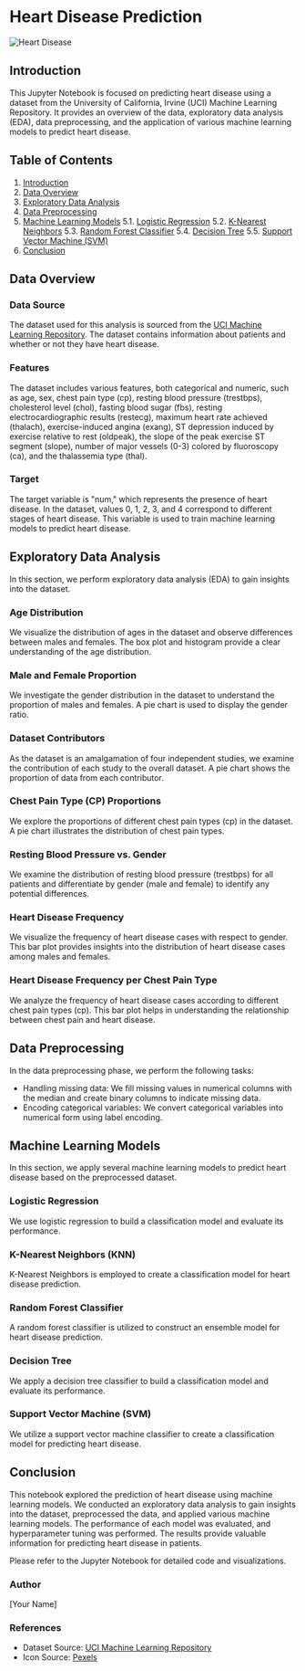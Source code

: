 
# Heart Disease Prediction

![Heart Disease](https://images.pexels.com/photos/357678/pexels-photo-357678.jpeg?auto=compress&cs=tinysrgb&dpr=2&h=650&w=940)

## Introduction

This Jupyter Notebook is focused on predicting heart disease using a dataset from the University of California, Irvine (UCI) Machine Learning Repository. It provides an overview of the data, exploratory data analysis (EDA), data preprocessing, and the application of various machine learning models to predict heart disease.

## Table of Contents

1. [Introduction](#introduction)
2. [Data Overview](#data-overview)
3. [Exploratory Data Analysis](#exploratory-data-analysis)
4. [Data Preprocessing](#data-preprocessing)
5. [Machine Learning Models](#machine-learning-models)
    5.1. [Logistic Regression](#logistic-regression)
    5.2. [K-Nearest Neighbors](#k-nearest-neighbors)
    5.3. [Random Forest Classifier](#random-forest-classifier)
    5.4. [Decision Tree](#decision-tree)
    5.5. [Support Vector Machine (SVM)](#support-vector-machine-svm)
6. [Conclusion](#conclusion)

## Data Overview

### Data Source

The dataset used for this analysis is sourced from the [UCI Machine Learning Repository](https://archive.ics.uci.edu/ml/datasets/Heart+Disease). The dataset contains information about patients and whether or not they have heart disease.

### Features

The dataset includes various features, both categorical and numeric, such as age, sex, chest pain type (cp), resting blood pressure (trestbps), cholesterol level (chol), fasting blood sugar (fbs), resting electrocardiographic results (restecg), maximum heart rate achieved (thalach), exercise-induced angina (exang), ST depression induced by exercise relative to rest (oldpeak), the slope of the peak exercise ST segment (slope), number of major vessels (0-3) colored by fluoroscopy (ca), and the thalassemia type (thal).

### Target

The target variable is "num," which represents the presence of heart disease. In the dataset, values 0, 1, 2, 3, and 4 correspond to different stages of heart disease. This variable is used to train machine learning models to predict heart disease.

## Exploratory Data Analysis

In this section, we perform exploratory data analysis (EDA) to gain insights into the dataset.

### Age Distribution

We visualize the distribution of ages in the dataset and observe differences between males and females. The box plot and histogram provide a clear understanding of the age distribution.

### Male and Female Proportion

We investigate the gender distribution in the dataset to understand the proportion of males and females. A pie chart is used to display the gender ratio.

### Dataset Contributors

As the dataset is an amalgamation of four independent studies, we examine the contribution of each study to the overall dataset. A pie chart shows the proportion of data from each contributor.

### Chest Pain Type (CP) Proportions

We explore the proportions of different chest pain types (cp) in the dataset. A pie chart illustrates the distribution of chest pain types.

### Resting Blood Pressure vs. Gender

We examine the distribution of resting blood pressure (trestbps) for all patients and differentiate by gender (male and female) to identify any potential differences.

### Heart Disease Frequency

We visualize the frequency of heart disease cases with respect to gender. This bar plot provides insights into the distribution of heart disease cases among males and females.

### Heart Disease Frequency per Chest Pain Type

We analyze the frequency of heart disease cases according to different chest pain types (cp). This bar plot helps in understanding the relationship between chest pain and heart disease.

## Data Preprocessing

In the data preprocessing phase, we perform the following tasks:

- Handling missing data: We fill missing values in numerical columns with the median and create binary columns to indicate missing data.
- Encoding categorical variables: We convert categorical variables into numerical form using label encoding.

## Machine Learning Models

In this section, we apply several machine learning models to predict heart disease based on the preprocessed dataset.

### Logistic Regression

We use logistic regression to build a classification model and evaluate its performance.

### K-Nearest Neighbors (KNN)

K-Nearest Neighbors is employed to create a classification model for heart disease prediction.

### Random Forest Classifier

A random forest classifier is utilized to construct an ensemble model for heart disease prediction.

### Decision Tree

We apply a decision tree classifier to build a classification model and evaluate its performance.

### Support Vector Machine (SVM)

We utilize a support vector machine classifier to create a classification model for predicting heart disease.

## Conclusion

This notebook explored the prediction of heart disease using machine learning models. We conducted an exploratory data analysis to gain insights into the dataset, preprocessed the data, and applied various machine learning models. The performance of each model was evaluated, and hyperparameter tuning was performed. The results provide valuable information for predicting heart disease in patients.

Please refer to the Jupyter Notebook for detailed code and visualizations.

### Author
[Your Name]

### References
- Dataset Source: [UCI Machine Learning Repository](https://archive.ics.uci.edu/ml/datasets/Heart+Disease)
- Icon Source: [Pexels](https://www.pexels.com/photo/people-woman-girl-man-357678/)


